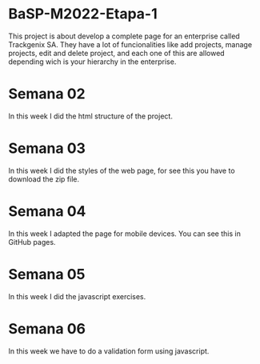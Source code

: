 # BaSP-M2022-Etapa-1
This project is about develop a complete page for an enterprise called Trackgenix SA. They have a lot of funcionalities like add projects, manage projects, edit and delete project, and each one of this are allowed depending wich is your hierarchy in the enterprise.

# Semana 02
In this week I did the html structure of the project.

# Semana 03
In this week I did the styles of the web page, for see this you have to download the zip file.
 
# Semana 04
In this week I adapted the page for mobile devices. You can see this in GitHub pages.

# Semana 05
In this week I did the javascript exercises.

# Semana 06
In this week we have to do a validation form using javascript.
